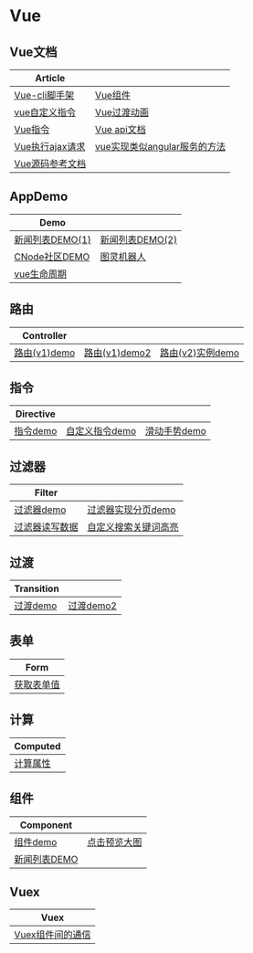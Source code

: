 # Vue

## Vue文档
| Article | |
| --------- | --------- |
|[Vue-cli脚手架](https://github.com/Wscats/vue-demo/issues/2)|[Vue组件](https://github.com/Wscats/vue-demo/issues/3)|
|[vue自定义指令](https://github.com/Wscats/vue-demo/issues/8)|[Vue过渡动画](https://github.com/Wscats/vue-demo/issues/9)|
|[Vue指令](https://github.com/Wscats/vue-demo/issues/7)|[Vue api文档](https://github.com/Wscats/vue-demo/issues/6)|
|[Vue执行ajax请求](https://github.com/Wscats/vue-demo/issues/5)|[vue实现类似angular服务的方法](https://github.com/Wscats/vue-demo/issues/4)|
|[Vue源码参考文档](https://github.com/Wscats/vue-demo/issues/10)||

## AppDemo
| Demo | |
| --------- | --------- |
|[新闻列表DEMO(1)](https://wscats.github.io/vue-demo/新闻列表.html)|[新闻列表DEMO(2)](https://wscats.github.io/vue-demo/news/index.html)|
|[CNode社区DEMO](https://wscats.github.io/vue-demo/cnode-vue-demo/public/)|[图灵机器人](https://wscats.github.io/vue-demo/图灵机器人.html)|
|[vue生命周期](https://wscats.github.io/vue-demo/vue生命周期.html)||

## 路由
| Controller | | |
| --------- | --------- | --------- |
|[路由(v1)demo](https://wscats.github.io/vue-demo/路由.html)|[路由(v1)demo2](https://wscats.github.io/vue-demo/路由2.html)|[路由(v2)实例demo](https://wscats.github.io/vue-demo/vue-router2/news.html)|


## 指令
| Directive | | |
| --------- | --------- | --------- |
|[指令demo](https://wscats.github.io/vue-demo/指令.html)|[自定义指令demo](https://wscats.github.io/vue-demo/自定义指令.html)|[滑动手势demo](https://wscats.github.io/vue-demo/滑动手势指令.html)|


## 过滤器
| Filter ||
| --------- | --------- |
|[过滤器demo](https://wscats.github.io/vue-demo/过滤器.html)|[过滤器实现分页demo](https://wscats.github.io/vue-demo/vue使用过滤器实现分页.html)|
|[过滤器读写数据](https://wscats.github.io/vue-demo/vue过滤器读写数据.html)|[自定义搜索关键词高亮](https://wscats.github.io/vue-demo/自定义搜索关键词高亮.html)|

## 过渡
| Transition | |
| --------- | --------- |
|[过渡demo](https://wscats.github.io/vue-demo/过渡.html)|[过渡demo2](https://wscats.github.io/vue-demo/过渡2.html)|

## 表单
| Form |
| --------- |
|[获取表单值](https://wscats.github.io/vue-demo/vue获取表单值.html)|

## 计算
| Computed |
| --------- |
|[计算属性](https://wscats.github.io/vue-demo/vue计算属性.html)|

## 组件
| Component ||
| --------- | --------- |
|[组件demo](https://wscats.github.io/vue-demo/组件.html)|[点击预览大图](https://wscats.github.io/vue-demo/预览图片.html)|
|[新闻列表DEMO](https://wscats.github.io/vue-demo/新闻列表.html)||

## Vuex
| Vuex |
| --------- |
|[Vuex组件间的通信](https://wscats.github.io/vue-demo/vuex组件间的通信demo.html)|
